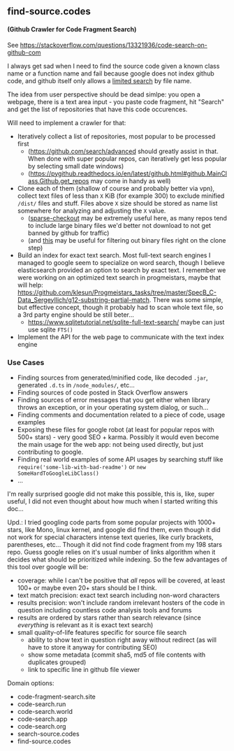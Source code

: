 ## find-source.codes

#### (Github Crawler for Code Fragment Search)

See https://stackoverflow.com/questions/13321936/code-search-on-github-com

I always get sad when I need to find the source code given a known class name or a function name and fail because google does not index github code,
and github itself only allows a [limited search](https://docs.github.com/en/github/searching-for-information-on-github/searching-code) by file name.

The idea from user perspective should be dead simlpe: you open a webpage, there is a text area input - you paste code fragment, hit "Search" and get
the list of repositories that have this code occurences.

Will need to implement a crawler for that:
- Iteratively collect a list of repositories, most popular to be processed first
    - (https://github.com/search/advanced should greatly assist in that. When done with super popular repos, can iteratively get less popular by selecting small date windows)
    - (https://pygithub.readthedocs.io/en/latest/github.html#github.MainClass.Github.get_repos may come in handy as well)
- Clone each of them (shallow of course and probably better via vpn), collect text files of less than `X` KiB (for example 300) to exclude minified `/dist/` files and stuff. Files above `X` size should be stored as name list somewhere for analyzing and adjusting the `X` value.
    - ([sparse-checkout](https://stackoverflow.com/a/13738951/2750743) may be extremely useful here, as many repos tend to include large binary files we'd better not download to not get banned by github for traffic)
    - (and [this](https://stackoverflow.com/questions/6119956/how-to-determine-if-git-handles-a-file-as-binary-or-as-text) may be useful for filtering out binary files right on the clone step)
- Build an index for exact text search. Most full-text search engines I managed to google seem to specialize on word search, though I believe elasticsearch provided an option to search by exact text. I remember we were working on an optimized text search in progmeistars, maybe that will help: https://github.com/klesun/Progmeistars_tasks/tree/master/SpecB_C-Data_SergeyIlich/g12-substring-partial-match. There was some simple, but effective concept, though it probably had to scan whole text file, so a 3rd party engine should be still beter...
    - https://www.sqlitetutorial.net/sqlite-full-text-search/ maybe can just use sqlite `FTS()`
- Implement the API for the web page to communicate with the text index engine


### Use Cases
- Finding sources from generated/minified code, like decoded `.jar`, generated `.d.ts` in `/node_modules/`, etc...
- Finding sources of code posted in Stack Overflow answers
- Finding sources of error messages that you get either when library throws an exception, or in your operating system dialog, or such...
- Finding comments and documentation related to a piece of code, usage examples
- Exposing these files for google robot (at least for popular repos with 500+ stars) - very good SEO + karma. Possibly it would even become the main usage for the web app: not being used directly, but just contributing to google.
- Finding real world examples of some API usages by searching stuff like `require('some-lib-with-bad-readme')` or `new SomeHardToGoogleLibClass()`
- ...

I'm really surprised google did not make this possible, this is, like, super useful, I did not even thought about how much when I started writing this doc...

Upd.: I tried googling code parts from some popular projects with 1000+ stars, like Mono, linux kernel, and google did find them, even though it did not work for special characters intense text queries, like curly brackets, parentheses, etc... Though it did not find code fragment from my 198 stars repo. Guess google relies on it's usual number of links algorithm when it decides what should be prioritized while indexing. So the few advantages of this tool over google will be:
- coverage: while I can't be positive that _all_ repos will be covered, at least 100+ or maybe even 20+ stars should be I think.
- text match precision: exact text search including non-word characters
- results precision: won't include random irrelevant hosters of the code in question including countless code analysis tools and forums
- results are ordered by stars rather than search relevance (since _everything_ is relevant as it is exact text search)
- small quality-of-life features specific for source file search
    - ability to show text in question right away without redirect (as will have to store it anyway for contributing SEO)
    - show some metadata (commit sha5, md5 of file contents with duplicates grouped)
    - link to specific line in github file viewer

Domain options:
- code-fragment-search.site
- code-search.run
- code-search.world
- code-search.app
- code-search.org
- search-source.codes
- find-source.codes

